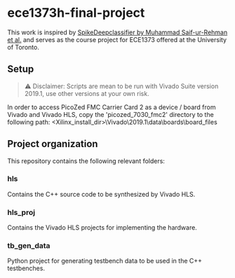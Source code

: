 # ece1373h-final-project

This work is inspired by [SpikeDeepclassifier by Muhammad Saif-ur-Rehman et al.](https://iopscience.iop.org/article/10.1088/1741-2552/abc8d4) and serves as the course project for ECE1373 offered at the University of Toronto.

## Setup

> :warning: Disclaimer: Scripts are mean to be run with Vivado Suite version 2019.1, use other versions at your own risk.

In order to access PicoZed FMC Carrier Card 2 as a device / board from Vivado and Vivado HLS, 
copy the 'picozed_7030_fmc2' directory to the following path:
<Xilinx_install_dir>\Vivado\2019.1\data\boards\board_files

## Project organization

This repository contains the following relevant folders:

### hls

Contains the C++ source code to be synthesized by Vivado HLS.

### hls_proj

Contains the Vivado HLS projects for implementing the hardware.

### tb_gen_data

Python project for generating testbench data to be used in the C++ testbenches.
